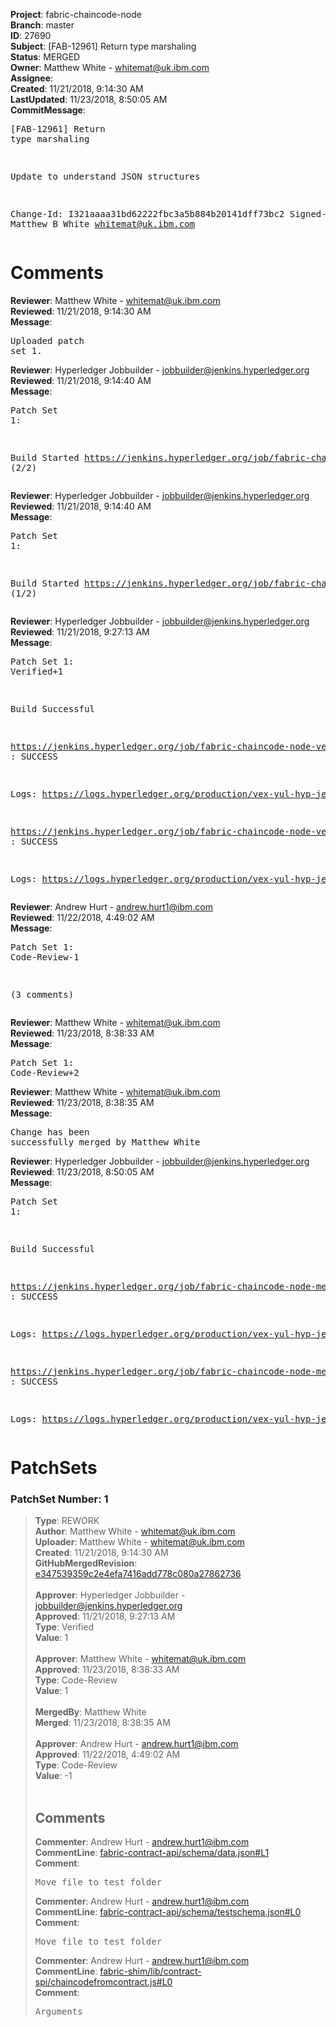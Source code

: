 <strong>Project</strong>: fabric-chaincode-node<br><strong>Branch</strong>: master<br><strong>ID</strong>: 27690<br><strong>Subject</strong>: [FAB-12961] Return type marshaling<br><strong>Status</strong>: MERGED<br><strong>Owner</strong>: Matthew White - whitemat@uk.ibm.com<br><strong>Assignee</strong>:<br><strong>Created</strong>: 11/21/2018, 9:14:30 AM<br><strong>LastUpdated</strong>: 11/23/2018, 8:50:05 AM<br><strong>CommitMessage</strong>:<br><pre>[FAB-12961] Return type marshaling

Update to understand JSON structures

Change-Id: I321aaaa31bd62222fbc3a5b884b20141dff73bc2
Signed-off-by: Matthew B White <whitemat@uk.ibm.com>
</pre><h1>Comments</h1><strong>Reviewer</strong>: Matthew White - whitemat@uk.ibm.com<br><strong>Reviewed</strong>: 11/21/2018, 9:14:30 AM<br><strong>Message</strong>: <pre>Uploaded patch set 1.</pre><strong>Reviewer</strong>: Hyperledger Jobbuilder - jobbuilder@jenkins.hyperledger.org<br><strong>Reviewed</strong>: 11/21/2018, 9:14:40 AM<br><strong>Message</strong>: <pre>Patch Set 1:

Build Started https://jenkins.hyperledger.org/job/fabric-chaincode-node-verify-x86_64/60/ (2/2)</pre><strong>Reviewer</strong>: Hyperledger Jobbuilder - jobbuilder@jenkins.hyperledger.org<br><strong>Reviewed</strong>: 11/21/2018, 9:14:40 AM<br><strong>Message</strong>: <pre>Patch Set 1:

Build Started https://jenkins.hyperledger.org/job/fabric-chaincode-node-verify-s390x/62/ (1/2)</pre><strong>Reviewer</strong>: Hyperledger Jobbuilder - jobbuilder@jenkins.hyperledger.org<br><strong>Reviewed</strong>: 11/21/2018, 9:27:13 AM<br><strong>Message</strong>: <pre>Patch Set 1: Verified+1

Build Successful 

https://jenkins.hyperledger.org/job/fabric-chaincode-node-verify-s390x/62/ : SUCCESS

Logs: https://logs.hyperledger.org/production/vex-yul-hyp-jenkins-3/fabric-chaincode-node-verify-s390x/62

https://jenkins.hyperledger.org/job/fabric-chaincode-node-verify-x86_64/60/ : SUCCESS

Logs: https://logs.hyperledger.org/production/vex-yul-hyp-jenkins-3/fabric-chaincode-node-verify-x86_64/60</pre><strong>Reviewer</strong>: Andrew Hurt - andrew.hurt1@ibm.com<br><strong>Reviewed</strong>: 11/22/2018, 4:49:02 AM<br><strong>Message</strong>: <pre>Patch Set 1: Code-Review-1

(3 comments)</pre><strong>Reviewer</strong>: Matthew White - whitemat@uk.ibm.com<br><strong>Reviewed</strong>: 11/23/2018, 8:38:33 AM<br><strong>Message</strong>: <pre>Patch Set 1: Code-Review+2</pre><strong>Reviewer</strong>: Matthew White - whitemat@uk.ibm.com<br><strong>Reviewed</strong>: 11/23/2018, 8:38:35 AM<br><strong>Message</strong>: <pre>Change has been successfully merged by Matthew White</pre><strong>Reviewer</strong>: Hyperledger Jobbuilder - jobbuilder@jenkins.hyperledger.org<br><strong>Reviewed</strong>: 11/23/2018, 8:50:05 AM<br><strong>Message</strong>: <pre>Patch Set 1:

Build Successful 

https://jenkins.hyperledger.org/job/fabric-chaincode-node-merge-s390x/21/ : SUCCESS

Logs: https://logs.hyperledger.org/production/vex-yul-hyp-jenkins-3/fabric-chaincode-node-merge-s390x/21

https://jenkins.hyperledger.org/job/fabric-chaincode-node-merge-x86_64/19/ : SUCCESS

Logs: https://logs.hyperledger.org/production/vex-yul-hyp-jenkins-3/fabric-chaincode-node-merge-x86_64/19</pre><h1>PatchSets</h1><h3>PatchSet Number: 1</h3><blockquote><strong>Type</strong>: REWORK<br><strong>Author</strong>: Matthew White - whitemat@uk.ibm.com<br><strong>Uploader</strong>: Matthew White - whitemat@uk.ibm.com<br><strong>Created</strong>: 11/21/2018, 9:14:30 AM<br><strong>GitHubMergedRevision</strong>: [e347539359c2e4efa7416add778c080a27862736](https://github.com/hyperledger-gerrit-archive/fabric-chaincode-node/commit/e347539359c2e4efa7416add778c080a27862736)<br><br><strong>Approver</strong>: Hyperledger Jobbuilder - jobbuilder@jenkins.hyperledger.org<br><strong>Approved</strong>: 11/21/2018, 9:27:13 AM<br><strong>Type</strong>: Verified<br><strong>Value</strong>: 1<br><br><strong>Approver</strong>: Matthew White - whitemat@uk.ibm.com<br><strong>Approved</strong>: 11/23/2018, 8:38:33 AM<br><strong>Type</strong>: Code-Review<br><strong>Value</strong>: 1<br><br><strong>MergedBy</strong>: Matthew White<br><strong>Merged</strong>: 11/23/2018, 8:38:35 AM<br><br><strong>Approver</strong>: Andrew Hurt - andrew.hurt1@ibm.com<br><strong>Approved</strong>: 11/22/2018, 4:49:02 AM<br><strong>Type</strong>: Code-Review<br><strong>Value</strong>: -1<br><br><h2>Comments</h2><strong>Commenter</strong>: Andrew Hurt - andrew.hurt1@ibm.com<br><strong>CommentLine</strong>: [fabric-contract-api/schema/data.json#L1](https://github.com/hyperledger-gerrit-archive/fabric-chaincode-node/blob/e347539359c2e4efa7416add778c080a27862736/fabric-contract-api/schema/data.json#L1)<br><strong>Comment</strong>: <pre>Move file to test folder</pre><strong>Commenter</strong>: Andrew Hurt - andrew.hurt1@ibm.com<br><strong>CommentLine</strong>: [fabric-contract-api/schema/testschema.json#L0](https://github.com/hyperledger-gerrit-archive/fabric-chaincode-node/blob/e347539359c2e4efa7416add778c080a27862736/fabric-contract-api/schema/testschema.json#L0)<br><strong>Comment</strong>: <pre>Move file to test folder</pre><strong>Commenter</strong>: Andrew Hurt - andrew.hurt1@ibm.com<br><strong>CommentLine</strong>: [fabric-shim/lib/contract-spi/chaincodefromcontract.js#L0](https://github.com/hyperledger-gerrit-archive/fabric-chaincode-node/blob/e347539359c2e4efa7416add778c080a27862736/fabric-shim/lib/contract-spi/chaincodefromcontract.js#L0)<br><strong>Comment</strong>: <pre>Arguments</pre></blockquote>